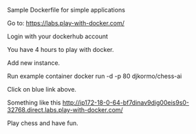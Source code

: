 Sample Dockerfile for simple applications

Go to:
https://labs.play-with-docker.com/

Login with your dockerhub account

You have 4 hours to play with docker.

Add new instance.


Run example container
docker run -d -p 80 djkormo/chess-ai

Click on blue link above.

Something like this 
http://ip172-18-0-64-bf7dinav9dig00eis9s0-32768.direct.labs.play-with-docker.com/

Play chess and have fun.

